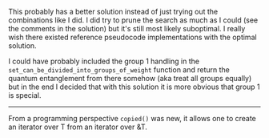 This probably has a better solution instead of just trying out the
combinations like I did. I did try to prune the search as much as I could
(see the comments in the solution) but it's still most likely suboptimal.
I really wish there existed reference pseudocode implementations with
the optimal solution.

I could have probably included the group 1 handling in the
`set_can_be_divided_into_groups_of_weight` function and return the quantum
entanglement from there somehow (aka treat all groups equally) but in the
end I decided that with this solution it is more obvious that group 1 is
special.

---

From a programming perspective `copied()` was new, it allows one to create
an iterator over T from an iterator over &T.
